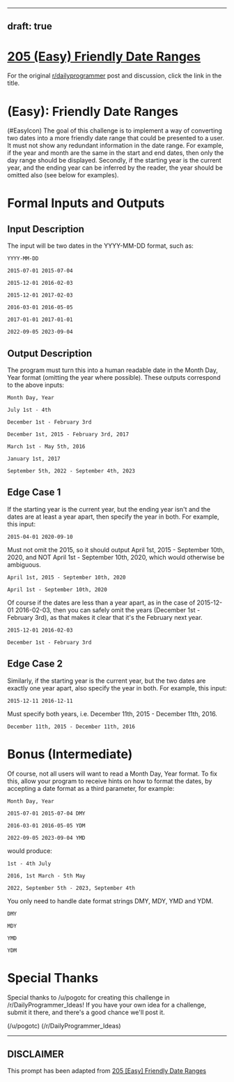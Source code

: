 ---
draft: true
----

# [205 (Easy) Friendly Date Ranges](https://www.reddit.com/r/dailyprogrammer/comments/2ygsxs/20150309_challenge_205_easy_friendly_date_ranges/)

For the original [r/dailyprogrammer](https://www.reddit.com/r/dailyprogrammer/) post and discussion, click the link in the title.

#  (Easy): Friendly Date Ranges
(#EasyIcon)
The goal of this challenge is to implement a way of converting two dates into a more friendly date range that could be presented to a user. It must not show any redundant information in the date range. For example, if the year and month are the same in the start and end dates, then only the day range should be displayed. Secondly, if the starting year is the current year, and the ending year can be inferred by the reader, the year should be omitted also (see below for examples).

# Formal Inputs and Outputs
## Input Description
The input will be two dates in the YYYY-MM-DD format, such as:


```
YYYY-MM-DD
```

```
2015-07-01 2015-07-04
```

```
2015-12-01 2016-02-03
```

```
2015-12-01 2017-02-03
```

```
2016-03-01 2016-05-05
```

```
2017-01-01 2017-01-01
```

```
2022-09-05 2023-09-04
```
## Output Description
The program must turn this into a human readable date in the Month Day, Year format (omitting the year where possible). These outputs correspond to the above inputs:


```
Month Day, Year
```

```
July 1st - 4th
```

```
December 1st - February 3rd
```

```
December 1st, 2015 - February 3rd, 2017
```

```
March 1st - May 5th, 2016
```

```
January 1st, 2017
```

```
September 5th, 2022 - September 4th, 2023
```
## Edge Case 1
If the starting year is the current year, but the ending year isn't and the dates are at least a year apart, then specify the year in both. For example, this input:


```
2015-04-01 2020-09-10
```
Must not omit the 2015, so it should output April 1st, 2015 - September 10th, 2020, and NOT April 1st - September 10th, 2020, which would otherwise be ambiguous.


```
April 1st, 2015 - September 10th, 2020
```

```
April 1st - September 10th, 2020
```
Of course if the dates are less than a year apart, as in the case of 2015-12-01 2016-02-03, then you can safely omit the years (December 1st - February 3rd), as that makes it clear that it's the February next year.


```
2015-12-01 2016-02-03
```

```
December 1st - February 3rd
```
## Edge Case 2
Similarly, if the starting year is the current year, but the two dates are exactly one year apart, also specify the year in both. For example, this input:


```
2015-12-11 2016-12-11
```
Must specify both years, i.e. December 11th, 2015 - December 11th, 2016.


```
December 11th, 2015 - December 11th, 2016
```
# Bonus (Intermediate)
Of course, not all users will want to read a Month Day, Year format. To fix this, allow your program to receive hints on how to format the dates, by accepting a date format as a third parameter, for example:


```
Month Day, Year
```

```
2015-07-01 2015-07-04 DMY
```

```
2016-03-01 2016-05-05 YDM
```

```
2022-09-05 2023-09-04 YMD
```
would produce:


```
1st - 4th July
```

```
2016, 1st March - 5th May
```

```
2022, September 5th - 2023, September 4th
```
You only need to handle date format strings DMY, MDY, YMD and YDM.


```
DMY
```

```
MDY
```

```
YMD
```

```
YDM
```
# Special Thanks
Special thanks to /u/pogotc for creating this challenge in /r/DailyProgrammer_Ideas! If you have your own idea for a challenge, submit it there, and there's a good chance we'll post it.

(/u/pogotc)
(/r/DailyProgrammer_Ideas)

----
## **DISCLAIMER**
This prompt has been adapted from [205 [Easy] Friendly Date Ranges](https://www.reddit.com/r/dailyprogrammer/comments/2ygsxs/20150309_challenge_205_easy_friendly_date_ranges/
)
